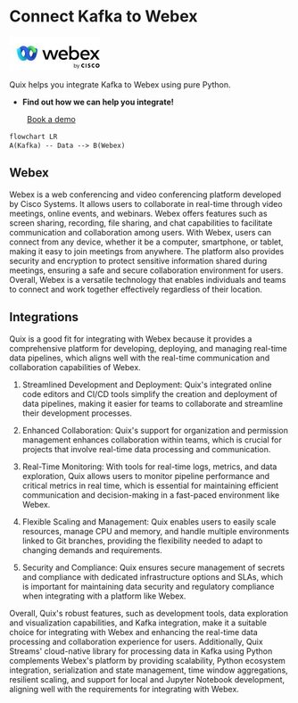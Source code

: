 # Connect Kafka to Webex

![](./images/logo_1.jpg)

Quix helps you integrate Kafka to Webex using pure Python.

<div class="grid cards blog-grid-card" markdown>

- __Find out how we can help you integrate!__

    <a class="md-button md-button--primary" href="https://share.hsforms.com/1iW0TmZzKQMChk0lxd_tGiw4yjw2?__hstc=175542013.2303933fbd746c0ac86d9ccbe9bc9100.1728383268831.1729603416735.1729620918855.31&__hssc=175542013.1.1729620918855&__hsfp=2132701734" target="_blank" style="margin:.5rem;">Book a demo</a>

</div>

```mermaid
flowchart LR
A(Kafka) -- Data --> B(Webex)
```

## Webex

Webex is a web conferencing and video conferencing platform developed by Cisco Systems. It allows users to collaborate in real-time through video meetings, online events, and webinars. Webex offers features such as screen sharing, recording, file sharing, and chat capabilities to facilitate communication and collaboration among users. With Webex, users can connect from any device, whether it be a computer, smartphone, or tablet, making it easy to join meetings from anywhere. The platform also provides security and encryption to protect sensitive information shared during meetings, ensuring a safe and secure collaboration environment for users. Overall, Webex is a versatile technology that enables individuals and teams to connect and work together effectively regardless of their location.

## Integrations

Quix is a good fit for integrating with Webex because it provides a comprehensive platform for developing, deploying, and managing real-time data pipelines, which aligns well with the real-time communication and collaboration capabilities of Webex. 

1. Streamlined Development and Deployment: Quix's integrated online code editors and CI/CD tools simplify the creation and deployment of data pipelines, making it easier for teams to collaborate and streamline their development processes.

2. Enhanced Collaboration: Quix's support for organization and permission management enhances collaboration within teams, which is crucial for projects that involve real-time data processing and communication.

3. Real-Time Monitoring: With tools for real-time logs, metrics, and data exploration, Quix allows users to monitor pipeline performance and critical metrics in real time, which is essential for maintaining efficient communication and decision-making in a fast-paced environment like Webex.

4. Flexible Scaling and Management: Quix enables users to easily scale resources, manage CPU and memory, and handle multiple environments linked to Git branches, providing the flexibility needed to adapt to changing demands and requirements.

5. Security and Compliance: Quix ensures secure management of secrets and compliance with dedicated infrastructure options and SLAs, which is important for maintaining data security and regulatory compliance when integrating with a platform like Webex.

Overall, Quix's robust features, such as development tools, data exploration and visualization capabilities, and Kafka integration, make it a suitable choice for integrating with Webex and enhancing the real-time data processing and collaboration experience for users. Additionally, Quix Streams' cloud-native library for processing data in Kafka using Python complements Webex's platform by providing scalability, Python ecosystem integration, serialization and state management, time window aggregations, resilient scaling, and support for local and Jupyter Notebook development, aligning well with the requirements for integrating with Webex.

